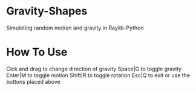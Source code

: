 # Gravity-Shapes
Simulating random motion and gravity in Raylib-Python

# How To Use
Cick and drag to change direction of gravity
Space|G to toggle gravity
Enter|M to toggle motion
Shift|R to toggle rotation
Esc|Q to exit
or use the buttons placed above
